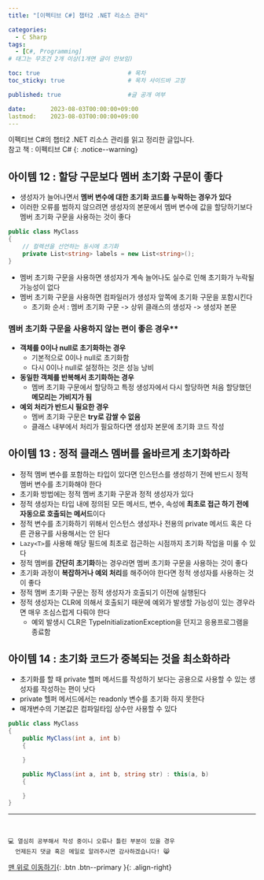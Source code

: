 ```yaml
---
title: "[이펙티브 C#] 챕터2 .NET 리소스 관리"

categories:
  - C Sharp
tags:
  - [C#, Programming]
# 태그는 무조건 2개 이상(1개면 글이 안보임)

toc: true                         # 목차
toc_sticky: true                  # 목차 사이드바 고정

published: true                   #글 공개 여부

date:       2023-08-03T00:00:00+09:00
lastmod:    2023-08-03T00:00:00+09:00
---
```


<!-- description : 25자에서 160자 사이 -->
이펙티브 C#의 챕터2 .NET 리소스 관리를 읽고 정리한 글입니다.<br>
참고 책 : 이펙티브 C#
{: .notice--warning}

## 아이템 12 : 할당 구문보다 멤버 초기화 구문이 좋다

- 생성자가 늘어나면서 **멤버 변수에 대한 초기화 코드를 누락하는 경우가 있다**
- 이러한 오류를 범하지 않으려면 생성자의 본문에서 멤버 변수에 값을 할당하기보다 멤버 초기화 구문을 사용하는 것이 좋다

```c#
public class MyClass
{
    // 컬렉션을 선언하는 동시에 초기화
    private List<string> labels = new List<string>();
}
```

- 멤버 초기화 구문을 사용하면 생성자가 계속 늘어나도 실수로 인해 초기화가 누락될 가능성이 없다
- 멤버 초기화 구문을 사용하면 컴파일러가 생성자 앞쪽에 초기화 구문을 포함시킨다
  - 초기화 순서 : 멤버 초기화 구문 -> 상위 클래스의 생성자 -> 생성자 본문

### 멤버 초기화 구문을 사용하지 않는 편이 좋은 경우**
  - **객체를 0이나 null로 초기화하는 경우**
    - 기본적으로 0이나 null로 초기화함
    - 다시 0이나 null로 설정하는 것은 성능 낭비
  - **동일한 객체를 반복해서 초기화하는 경우**
    - 멤버 초기화 구문에서 할당하고 특정 생성자에서 다시 할당하면 처음 할당했던 **메모리는 가비지가 됨**
  - **예외 처리가 반드시 필요한 경우**
    - 멤버 초기화 구문은 **try로 감쌀 수 없음**
    - 클래스 내부에서 처리가 필요하다면 생성자 본문에 초기화 코드 작성

## 아이템 13 : 정적 클래스 멤버를 올바르게 초기화하라

- 정적 멤버 변수를 포함하는 타입이 있다면 인스턴스를 생성하기 전에 반드시 정적 멤버 변수를 초기화해야 한다
- 초기화 방법에는 정적 멤버 초기화 구문과 정적 생성자가 있다
- 정적 생성자는 타입 내에 정의된 모든 메서드, 변수, 속성에 **최초로 접근 하기 전에 자동으로 호출되는 메서드**이다
- 정적 변수를 초기화하기 위해서 인스턴스 생성자나 전용의 private 메서드 혹은 다른 관용구를 사용해서는 안 된다
- `Lazy<T>`를 사용해 해당 필드에 최초로 접근하는 시점까지 초기화 작업을 미룰 수 있다
- 정적 멤버를 **간단히 초기화**하는 경우라면 멤버 초기화 구문을 사용하는 것이 좋다
- 초기화 과정이 **복잡하거나 예외 처리**를 해주어야 한다면 정적 생성자를 사용하는 것이 좋다
- 정적 멤버 초기화 구문는 정적 생성자가 호출되기 이전에 실행된다
- 정적 생성자는 CLR에 의해서 호출되기 때문에 예외가 발생할 가능성이 있는 경우라면 매우 조심스럽게 다뤄야 한다
  - 예외 발생시 CLR은 TypeInitializationException을 던지고 응용프로그램을 종료함

## 아이템 14 : 초기화 코드가 중복되는 것을 최소화하라

- 초기화를 할 때 private 헬퍼 메서드를 작성하기 보다는 공용으로 사용할 수 있는 생성자를 작성하는 편이 낫다
- private 헬퍼 메서드에서는 readonly 변수를 초기화 하지 못한다
- 매개변수의 기본값은 컴파일타임 상수만 사용할 수 있다

```c#
public class MyClass
{
    public MyClass(int a, int b)
    {

    }

    public MyClass(int a, int b, string str) : this(a, b)
    {

    }
}
```




***
<br>

    💻 열심히 공부해서 작성 중이니 오류나 틀린 부분이 있을 경우 
      언제든지 댓글 혹은 메일로 알려주시면 감사하겠습니다! 😸


[맨 위로 이동하기](#){: .btn .btn--primary }{: .align-right}